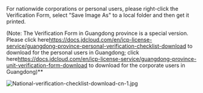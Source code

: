 For nationwide corporations or personal users, please right-click the Verification Form, select "Save Image As" to a local folder and then get it printed.

(Note: The Verification Form in Guangdong province is a special version. Please click here<https://docs.jdcloud.com/en/icp-license-service/guangdong-province-personal-verification-checklist-download> to download for the personal users in Guangdong; click here<https://docs.jdcloud.com/en/icp-license-service/guangdong-province-unit-verification-form-download> to download for the corporate users in Guangdong)**

![National-verification-checklist-download-cn-1.jpg](../../../../../image/ICP-License-Service/National-verification-checklist-download-cn-1.jpg)